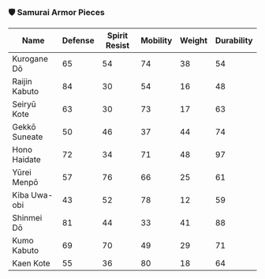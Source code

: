 ### 🛡️ **Samurai Armor Pieces**

| Name          | Defense | Spirit Resist | Mobility | Weight | Durability |
| ------------- | ------- | ------------- | -------- | ------ | ---------- |
| Kurogane Dō   | 65      | 54            | 74       | 38     | 54         |
| Raijin Kabuto | 84      | 30            | 54       | 16     | 48         |
| Seiryū Kote   | 63      | 30            | 73       | 17     | 63         |
| Gekkō Suneate | 50      | 46            | 37       | 44     | 74         |
| Hono Haidate  | 72      | 34            | 71       | 48     | 97         |
| Yūrei Menpō   | 57      | 76            | 66       | 25     | 61         |
| Kiba Uwa-obi  | 43      | 52            | 78       | 12     | 59         |
| Shinmei Dō    | 81      | 44            | 33       | 41     | 88         |
| Kumo Kabuto   | 69      | 70            | 49       | 29     | 71         |
| Kaen Kote     | 55      | 36            | 80       | 18     | 64         |
